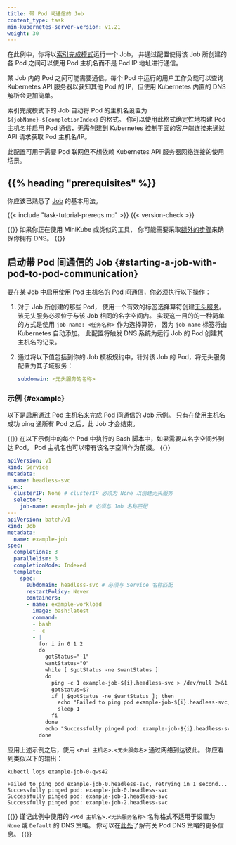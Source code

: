 ```yaml
---
title: 带 Pod 间通信的 Job
content_type: task
min-kubernetes-server-version: v1.21
weight: 30
---
```



在此例中，你将以[索引完成模式](/blog/2021/04/19/introducing-indexed-jobs/)运行一个 Job，
并通过配置使得该 Job 所创建的各 Pod 之间可以使用 Pod 主机名而不是 Pod IP 地址进行通信。

某 Job 内的 Pod 之间可能需要通信。每个 Pod 中运行的用户工作负载可以查询 Kubernetes API
服务器以获知其他 Pod 的 IP，但使用 Kubernetes 内置的 DNS 解析会更加简单。

索引完成模式下的 Job 自动将 Pod 的主机名设置为 `${jobName}-${completionIndex}` 的格式。
你可以使用此格式确定性地构建 Pod 主机名并启用 Pod 通信，无需创建到 Kubernetes
控制平面的客户端连接来通过 API 请求获取 Pod 主机名/IP。

此配置可用于需要 Pod 联网但不想依赖 Kubernetes API 服务器网络连接的使用场景。

## {{% heading "prerequisites" %}}

你应该已熟悉了 [Job](/zh-cn/docs/concepts/workloads/controllers/job/) 的基本用法。

{{< include "task-tutorial-prereqs.md" >}} {{< version-check >}}

{{<note>}}
如果你正在使用 MiniKube 或类似的工具，
你可能需要采取[额外的步骤](https://minikube.sigs.k8s.io/docs/handbook/addons/ingress-dns/)来确保你拥有 DNS。
{{</note>}}


## 启动带 Pod 间通信的 Job   {#starting-a-job-with-pod-to-pod-communication}

要在某 Job 中启用使用 Pod 主机名的 Pod 间通信，你必须执行以下操作：

1. 对于 Job 所创建的那些 Pod，
   使用一个有效的标签选择算符创建[无头服务](/zh-cn/docs/concepts/services-networking/service/#headless-services)。
   该无头服务必须位于与该 Job 相同的名字空间内。
   实现这一目的的一种简单的方式是使用 `job-name: <任务名称>` 作为选择算符，
   因为 `job-name` 标签将由 Kubernetes 自动添加。
   此配置将触发 DNS 系统为运行 Job 的 Pod 创建其主机名的记录。

2. 通过将以下值包括到你的 Job 模板规约中，针对该 Job 的 Pod，将无头服务配置为其子域服务：

   ```yaml
   subdomain: <无头服务的名称>
   ```

### 示例    {#example}

以下是启用通过 Pod 主机名来完成 Pod 间通信的 Job 示例。
只有在使用主机名成功 ping 通所有 Pod 之后，此 Job 才会结束。

{{<note>}}
在以下示例中的每个 Pod 中执行的 Bash 脚本中，如果需要从名字空间外到达 Pod，
Pod 主机名也可以带有该名字空间作为前缀。
{{</note>}}

```yaml
apiVersion: v1
kind: Service
metadata:
  name: headless-svc
spec:
  clusterIP: None # clusterIP 必须为 None 以创建无头服务
  selector:
    job-name: example-job # 必须与 Job 名称匹配
---
apiVersion: batch/v1
kind: Job
metadata:
  name: example-job
spec:
  completions: 3
  parallelism: 3
  completionMode: Indexed
  template:
    spec:
      subdomain: headless-svc # 必须与 Service 名称匹配
      restartPolicy: Never
      containers:
      - name: example-workload
        image: bash:latest
        command:
        - bash
        - -c
        - |
          for i in 0 1 2
          do
            gotStatus="-1"
            wantStatus="0"             
            while [ $gotStatus -ne $wantStatus ]
            do                                       
              ping -c 1 example-job-${i}.headless-svc > /dev/null 2>&1
              gotStatus=$?                
              if [ $gotStatus -ne $wantStatus ]; then
                echo "Failed to ping pod example-job-${i}.headless-svc, retrying in 1 second..."
                sleep 1
              fi
            done                                                         
            echo "Successfully pinged pod: example-job-${i}.headless-svc"
          done
```

应用上述示例之后，使用 `<Pod 主机名>.<无头服务名>` 通过网络到达彼此。
你应看到类似以下的输出：

```shell
kubectl logs example-job-0-qws42
```

```
Failed to ping pod example-job-0.headless-svc, retrying in 1 second...
Successfully pinged pod: example-job-0.headless-svc
Successfully pinged pod: example-job-1.headless-svc
Successfully pinged pod: example-job-2.headless-svc
```

{{<note>}}
谨记此例中使用的 `<Pod 主机名>.<无头服务名称>` 名称格式不适用于设置为 `None` 或 `Default` 的 DNS 策略。
你可以在[此处](/zh-cn/docs/concepts/services-networking/dns-pod-service/#pod-s-dns-policy)了解有关
Pod DNS 策略的更多信息。
{{</note>}}
